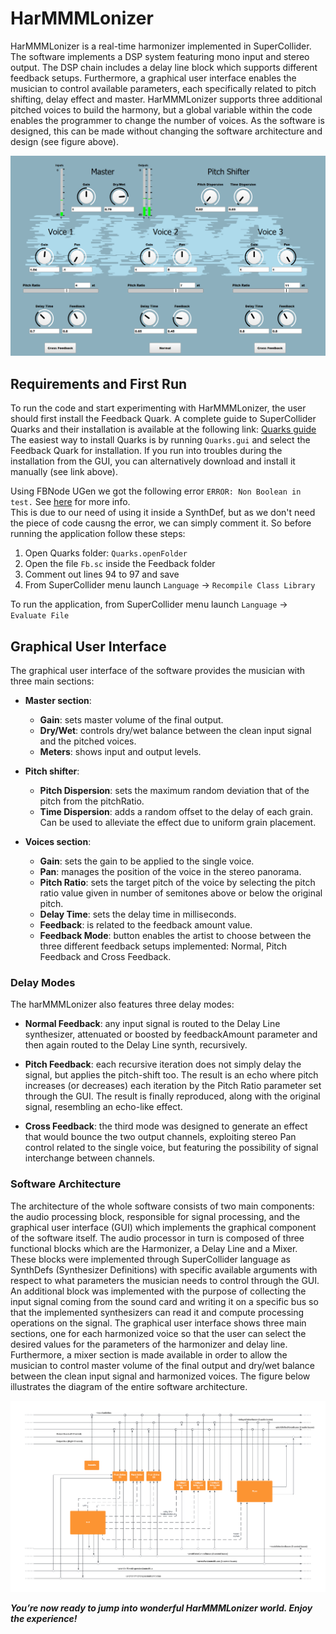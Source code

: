 # HarMMMLonizer

HarMMMLonizer is a real-time harmonizer implemented in SuperCollider. The software implements a DSP system featuring mono input and stereo output. The DSP chain includes a delay line block which supports different feedback setups. Furthermore, a graphical user interface enables the musician to control available parameters, each specifically related to pitch shifting, delay effect and master. HarMMMLonizer supports three additional pitched voices to build the harmony, but a global variable within the code enables the programmer to change the number of voices. As the software is designed, this can be made without changing the software architecture and design (see figure above).

<p align="center">
  <img width="800" height=auto src="./assets/images/fullHarmonizerGui.png">
</p>

## Requirements and First Run
To run the code and start experimenting with HarMMMLonizer, the user should first install the Feedback Quark. A complete guide to SuperCollider Quarks and their installation is available at the following link: 
[Quarks guide](https://github.com/supercollider-quarks/quarks)
The easiest way to install Quarks is by running `Quarks.gui` and select the Feedback Quark for installation.
If you run into troubles during the installation from the GUI, you can alternatively download and install it manually (see link above).

Using FBNode UGen we got the following error `ERROR: Non Boolean in test.`
See [here](http://supercollider.sourceforge.net/wiki/index.php/If_statements_in_a_SynthDef) for more info. <br/>
This is due to our need of using it inside a SynthDef, but as we don't need the piece of code causng the error, we can simply comment it.
So before running the application follow these steps:
1. Open Quarks folder: `Quarks.openFolder`
2. Open the file `Fb.sc` inside the Feedback folder
3. Comment out lines 94 to 97 and save
4. From SuperCollider menu launch `Language` -> `Recompile Class Library`

To run the application, from SuperCollider menu launch `Language` -> `Evaluate File`


## Graphical User Interface
The graphical user interface of the software provides the musician with three main sections:

- **Master section**:
  - **Gain**: sets master volume of the final output.
  - **Dry/Wet**: controls dry/wet balance between the clean input signal and the pitched voices.
  - **Meters**: shows input and output levels.

- **Pitch shifter**:
  - **Pitch Dispersion**: sets the maximum random deviation that of the pitch from the pitchRatio.
  - **Time Dispersion**: adds a random offset to the delay of each grain. Can be used to alleviate the effect due to uniform grain placement. 

- **Voices section**:
  - **Gain**: sets the gain to be applied to the single voice.
  - **Pan**: manages the position of the voice in the stereo panorama.
  - **Pitch Ratio**: sets the target pitch of the voice by selecting the pitch ratio value given in number of semitones above or below the original pitch.
  - **Delay Time**: sets the delay time in milliseconds.
  - **Feedback**: is related to the feedback amount value.
  - **Feedback Mode**: button enables the artist to choose between the three different feedback setups implemented: Normal, Pitch Feedback and Cross Feedback.


### Delay Modes
The harMMMLonizer also features three delay modes:
- **Normal Feedback**: any input signal is routed to the Delay Line synthesizer, attenuated or boosted by feedbackAmount parameter and then again routed to the Delay Line synth, recursively.
  
- **Pitch Feedback**: each recursive iteration does not simply delay the signal, but applies the pitch-shift too. The result is an echo where pitch increases (or decreases) each iteration by the Pitch Ratio parameter set through the GUI. The result is finally reproduced, along with the original signal, resembling an echo-like effect.

- **Cross Feedback**: the third mode was designed to generate an effect that would bounce the two output channels, exploiting stereo Pan control related to the single voice, but featuring the possibility of signal interchange between channels.


### Software Architecture
The architecture of the whole software consists of two main components: the audio processing block, responsible for signal processing, and the graphical user interface (GUI) which implements the graphical component of the software itself.
The audio processor in turn is composed of three functional blocks which are the Harmonizer, a Delay Line and a Mixer. These blocks were implemented through SuperCollider language as SynthDefs (Synthesizer Definitions) with specific available arguments with respect to what parameters the musician needs to control through the GUI. An additional block was implemented with the purpose of collecting the input signal coming from the sound card and writing it on a specific bus so that the implemented synthesizers can read it and compute processing operations on the signal.
The graphical user interface shows three main sections, one for each harmonized voice so that the user can select the desired values for the parameters of the harmonizer and delay line. Furthermore, a mixer section is made available in order to allow the musician to control master volume of the final output and dry/wet balance between the clean input signal and harmonized voices.
The figure below illustrates the diagram of the entire software architecture.


<p align="center">
  <img width="650" height=auto src="./assets/images/SoftwareArchitecture.png">
</p>

***You’re now ready to jump into wonderful HarMMMLonizer world. Enjoy the experience!***
